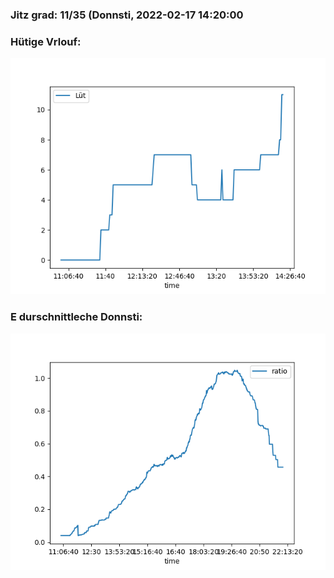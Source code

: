 ### Jitz grad: 11/35 (Donnsti, 2022-02-17 14:20:00

### Hütige Vrlouf:
![Graph](Today.png)

### E durschnittleche Donnsti:
![Graph](Donnsti.png)